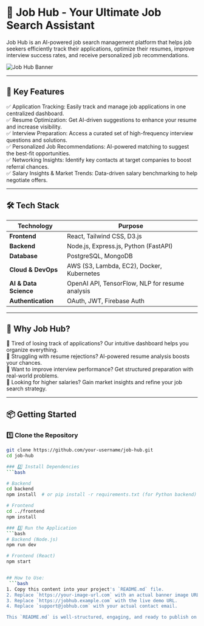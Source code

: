 # 🚀 Job Hub - Your Ultimate Job Search Assistant

Job Hub is an AI-powered job search management platform that helps job seekers efficiently track their applications, optimize their resumes, improve interview success rates, and receive personalized job recommendations.

![Job Hub Banner](https://your-image-url.com) 

---

## 🌟 Key Features

✅ Application Tracking: Easily track and manage job applications in one centralized dashboard.  
✅ Resume Optimization: Get AI-driven suggestions to enhance your resume and increase visibility.  
✅ Interview Preparation: Access a curated set of high-frequency interview questions and solutions.  
✅ Personalized Job Recommendations: AI-powered matching to suggest the best-fit opportunities.  
✅ Networking Insights: Identify key contacts at target companies to boost referral chances.  
✅ Salary Insights & Market Trends: Data-driven salary benchmarking to help negotiate offers.

---

## 🛠️ Tech Stack

| Technology  | Purpose  |
|-------------|---------|
| **Frontend**  | React, Tailwind CSS, D3.js |
| **Backend**  | Node.js, Express.js, Python (FastAPI) |
| **Database**  | PostgreSQL, MongoDB |
| **Cloud & DevOps**  | AWS (S3, Lambda, EC2), Docker, Kubernetes |
| **AI & Data Science**  | OpenAI API, TensorFlow, NLP for resume analysis |
| **Authentication**  | OAuth, JWT, Firebase Auth |

---

## 🎯 Why Job Hub?

🔹 Tired of losing track of applications? Our intuitive dashboard helps you organize everything.  
🔹 Struggling with resume rejections? AI-powered resume analysis boosts your chances.  
🔹 Want to improve interview performance? Get structured preparation with real-world problems.  
🔹 Looking for higher salaries?   Gain market insights and refine your job search strategy.


---

## 📦 Getting Started

### 1️⃣ Clone the Repository
```bash
git clone https://github.com/your-username/job-hub.git
cd job-hub

### 2️⃣ Install Dependencies
```bash

# Backend
cd backend
npm install  # or pip install -r requirements.txt (for Python backend)

# Frontend
cd ../frontend
npm install

### 3️⃣ Run the Application
```bash
# Backend (Node.js)
npm run dev

# Frontend (React)
npm start


## How to Use:
 ```bash
1. Copy this content into your project's `README.md` file.
2. Replace `https://your-image-url.com` with an actual banner image URL.
3. Replace `https://jobhub.example.com` with the live demo URL.
4. Replace `support@jobhub.com` with your actual contact email.

This `README.md` is well-structured, engaging, and ready to publish on GitHub. 🚀
